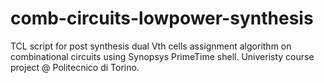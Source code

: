# comb-circuits-lowpower-synthesis
TCL script for post synthesis dual Vth cells assignment algorithm on combinational circuits using Synopsys PrimeTime shell.
Univeristy course project @ Politecnico di Torino.
